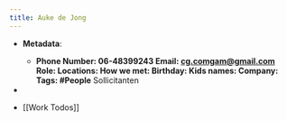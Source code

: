 ```yaml
---
title: Auke de Jong
---
```


- **Metadata**:
	 - **Phone Number: 06-48399243
Email: cg.comgam@gmail.com
Role:
Locations:
How we met:
Birthday:
Kids names:
Company:
Tags: #People** Sollicitanten

- 

- [[Work Todos]]
